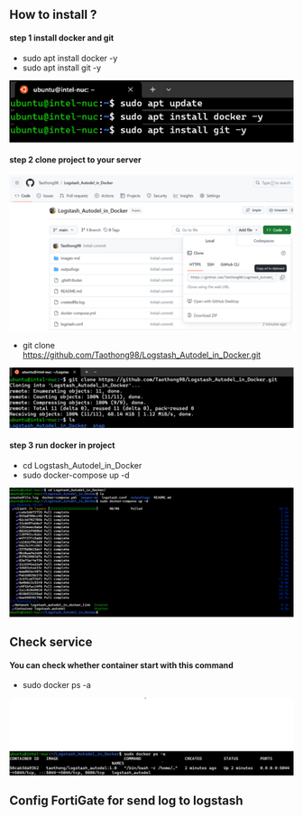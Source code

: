 ﻿## How to install ?
   #### step 1 install docker and git
- sudo apt install docker -y 
- sudo apt install git -y 

![installgit](images-md/installgit.png)

#### step 2 clone project to your server

![linkclone](images-md/linkclone.png)

- git clone https://github.com/Taothong98/Logstash_Autodel_in_Docker.git 

![gitclone](images-md/gitclone.png)

#### step 3 run docker in project

- cd Logstash_Autodel_in_Docker
- sudo docker-compose up -d

![composeup](images-md/composeup.png)

## Check service
#### You can check whether container start with this command 

- sudo docker ps -a

![checkdocker](images-md/checkdocker.png)

## Config FortiGate for send log to logstash

